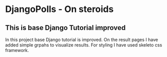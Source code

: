 # DjangoPolls - On steroids
## This is base Django Tutorial improved
In this project base Django tutorial is improved. On the result pages I have added simple grpahs to visualize results. For styling I have used skeleto css framework.
